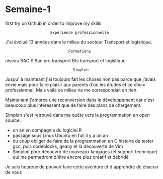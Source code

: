 # Semaine-1
first try on Github in order to improve my skills




                        Expérience professionnelle
                        

J'ai évolué 13 années dans le milieu du secteur Transport et logistique.

                                Formations

niveau BAC S
Bac pro transport
Bts transport et logistique

                                  Simplon

Jusqu' à mainteant j'ai toujours fait les choses non pas parce que j'avais envie
mais pour faire plaisir aux parents d'où les études et ce choix professionnel.
Mais voilà ce milieu ne me correspondait en rien.

Maintenant j'amorce une reconversion dans le développement car 
c'est beaucoup plus intéressant que de faire des plans de chargement.

Simplon s'est retrouvé dans ma quête vers la programmation en open source:

- un an en compagnie du logiciel R
- passage sous Linux Ubuntu en full il y a un an
- du coup obliger de faire  de la programmation en C histoire de tester gcc,
puis codeblocks, geany et là découverte de Vim 
- Simplon pour découvrir de nouveaux langages (et support technique) qui me
permettront d'être encore plus créatif et débridé

Je suis heureux de pouvoir faire cette aventure et d'apprendre de chacun de vous


